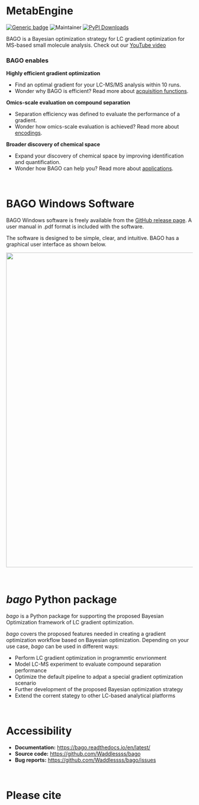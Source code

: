 # MetabEngine

[![Generic badge](https://img.shields.io/badge/BAGO-ver_1.0-<COLOR>.svg)](https://github.com/Waddlessss/metabengine/)
![Maintainer](https://img.shields.io/badge/maintainer-Huaxu_Yu-blue)
[![PyPI Downloads](https://img.shields.io/pypi/dm/bago.svg?label=PyPI%20downloads)](https://pypi.org/project/bago/)

BAGO is a Bayesian optimization strategy for LC gradient optimization for MS-based small molecule analysis. Check out our [YouTube video](https://youtu.be/btNblKBXxk8)

### BAGO enables

**Highly efficient gradient optimization**

* Find an optimal gradient for your LC-MS/MS analysis within 10 runs.
* Wonder why BAGO is efficient? Read more about [acquisition functions](https://bago.readthedocs.io/en/latest/acq-func.html).

**Omics-scale evaluation on compound separation**

* Separation efficiency was defined to evaluate the performance of a gradient.
* Wonder how omics-scale evaluation is achieved? Read more about [encodings](https://bago.readthedocs.io/en/latest/encodings.html).

**Broader discovery of chemical space**

* Expand your discovery of chemical space by improving identification and quantification.
* Wonder how BAGO can help you? Read more about [applications](https://bago.readthedocs.io/en/latest/applications.html).

&nbsp;
&nbsp;

# BAGO Windows Software

BAGO Windows software is freely available from the [GitHub release page](https://github.com/Waddlessss/bago/releases). A user manual in .pdf format is included with the software.

The software is designed to be simple, clear, and intuitive. BAGO has a graphical user interface as shown below.

<img src = "/pictures/BAGO_software_main.jpg" width = "850" >

&nbsp;
&nbsp;

# *bago* Python package

*bago* is a Python package for supporting the proposed Bayesian Optimization framework of LC gradient optimization.

*bago* covers the proposed features needed in creating a gradient optimization workflow based on Bayesian optimization. Depending on your use case, *bago* can be used in different ways:

* Perform LC gradient optimization in programmtic envrionment
* Model LC-MS experiment to evaluate compound separation performance
* Optimize the default pipeline to adpat a special gradient optimization scenario
* Further development of the proposed Bayesian optimization strategy
* Extend the corrent stategy to other LC-based analytical platforms

&nbsp;
&nbsp;

# Accessibility

* **Documentation:** https://bago.readthedocs.io/en/latest/
* **Source code:** https://github.com/Waddlessss/bago
* **Bug reports:** https://github.com/Waddlessss/bago/issues

&nbsp;
&nbsp;

# Please cite
